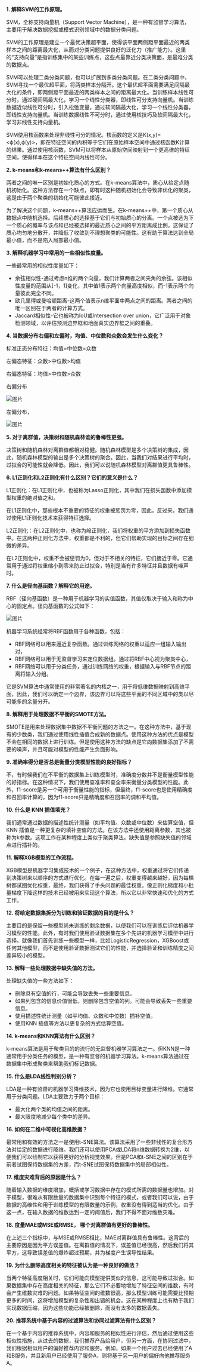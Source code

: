 **1. 解释SVM的工作原理。**

SVM，全称支持向量机（Support Vector Machine），是一种有监督学习算法，主要用于解决数据挖掘或模式识别领域中的数据分类问题。

SVM的工作原理是建立一个最优决策超平面，使得该平面两侧距平面最近的两类样本之间的距离最大化，从而对分类问题提供良好的泛化力（推广能力）。这里的“支持向量”是指训练集中的某些训练点，这些点最靠近分类决策面，是最难分类的数据点。

SVM可以处理二类分类问题，也可以扩展到多类分类问题。在二类分类问题中，SVM寻找一个最优超平面，将两类样本分隔开。这个最优超平面需要满足间隔最大化的条件，即两侧距平面最近的两类样本之间的距离最大化。当训练样本线性可分时，通过硬间隔最大化，学习一个线性分类器，即线性可分支持向量机。当训练数据近似线性可分时，引入松弛变量，通过软间隔最大化，学习一个线性分类器，即线性支持向量机。当训练数据线性不可分时，通过使用核技巧及软间隔最大化，学习非线性支持向量机。

SVM使用核函数来处理非线性可分的情况。核函数的定义是K(x,y)=<ϕ(x),ϕ(y)>，即在特征空间的内积等于它们在原始样本空间中通过核函数K计算的结果。通过使用核函数，SVM可以将样本从原始空间映射到一个更高维的特征空间，使得样本在这个特征空间内线性可分。

**2. k-means和k-means++算法有什么区别？**

两者之间的唯一区别是初始化质心的方式。在k-means算法中，质心从给定点随机初始化。这种方法存在一个缺点，即有时这种随机初始化会导致非优化的聚类，这是由于两个聚类的初始化可能彼此接近。

为了解决这个问题，k-means++算法应运而生。在k-means++中，第一个质心从数据点中随机选择。后续质心的选择基于它们与初始质心的分离。一个点被选为下一个质心的概率与该点和已经被选择的最近质心之间的平方距离成比例。这保证了质心均匀地分散开，并降低了收敛到不理想聚类的可能性。这有助于算法达到全局最小值，而不是陷入局部最小值。

**3. 解释机器学习中常用的一些相似性度量。**

一些最常用的相似性度量如下：

- 余弦相似性-通过考虑n维的两个向量，我们计算两者之间夹角的余弦。该相似性度量的范围从[-1，1]变化，其中值1表示两个向量高度相似，而-1表示两个向量彼此完全不同。
- 欧几里得或曼哈顿距离-这两个值表示n维平面中两点之间的距离。两者之间的唯一区别在于两者的计算方式。
- Jaccard相似性-它也被称为IoU或Intersection over union，它广泛用于对象检测领域，以评估预测边界框和地面真实边界框之间的重叠。

**4. 当数据分布右偏和左偏时，均值、中位数和众数会发生什么变化？**

标准正态分布特征：均值=中位数=众数

左偏态特征：众数>中位数>均值

右偏态特征：均值>中位数>众数

右偏分布

![图片](./assets/640.png)

左偏分布，

![图片](./assets/640-1706021353902-82.png)

**5. 对于离群值，决策树和随机森林谁的鲁棒性更强。**

决策树和随机森林对离群值都相对稳健。随机森林模型是多个决策树的集成，因此，随机森林模型的输出是多个决策树的聚合。因此，当我们对结果进行平均时，过拟合的可能性就会降低。因此，我们可以说随机森林模型对离群值更具鲁棒性。

**6. L1正则化和L2正则化有什么区别？它们的意义是什么？**

L1正则化：在L1正则化中，也被称为Lasso正则化，其中我们在损失函数中添加模型权重的绝对值之和。

在L1正则化中，那些根本不重要的特征的权重被惩罚为零，因此，反过来，我们通过使用L1正则化技术来获得特征选择。

L2正则化：在L2正则化中，也称为岭正则化，我们将权重的平方添加到损失函数中。在这两种正则化方法中，权重都是不利的，但它们帮助实现的目标之间存在细微的差异。

在L2正则化中，权重不会被惩罚为0，但对于不相关的特征，它们接近于零。它通常用于通过将权重缩小到零来防止过拟合，特别是当有许多特征并且数据有噪声时。

**7. 什么是径向基函数？解释它的用途。**

RBF（径向基函数）是一种用于机器学习的实值函数，其值仅取决于输入和称为中心的固定点。径向基函数的公式如下：

![图片](./assets/640-1706021353903-83.png)

机器学习系统经常将RBF函数用于各种函数，包括：

- RBF网络可以用来逼近复杂函数。通过训练网络的权重以适应一组输入输出对，
- RBF网络可以用于无监督学习来定位数据组。通过将RBF中心视为聚类中心，
- RBF网络可以用于分类任务，通过训练网络的权重，根据输入与RBF节点的距离将输入分组。

它是SVM算法中通常使用的非常著名的内核之一，用于将低维数据映射到高维平面，因此，我们可以确定一个边界，该边界可以将这些平面的不同区域中的类以尽可能多的余量分开。

**8. 解释用于处理数据不平衡的SMOTE方法。**

SMOTE是用来处理数据集中数据不平衡问题的方法之一。在这种方法中，基于现有的少数类，我们通过使用线性插值合成新的数据点。使用这种方法的优点是模型不会在相同的数据上进行训练。但是使用这种方法的缺点是它向数据集添加了不需要的噪声，并且可能对模型的性能产生负面影响。

**9. 准确率得分是否总是衡量分类模型性能的良好指标？**

不，有时候我们在不平衡的数据集上训练模型时，准确度分数并不是衡量模型性能的好指标。在这种情况下，我们使用查准率和查全率来衡量分类模型的性能。此外，f1-score是另一个可用于衡量性能的指标，但最终，f1-score也是使用精确度和召回率计算的，因为f1-score只是精确度和召回率的调和平均值。

**10. 什么是 KNN 插值填充？**

我们通常通过数据的描述性统计测量（如平均值、众数或中位数）来估算空值，但KNN 插值是一种更复杂的填补空值的方法。在该方法中还使用距离参数，其也被称为k参数。这项工作在某种程度上类似于聚类算法。缺失值是参照缺失值的邻域点进行插补的。

**11. 解释XGB模型的工作流程。**

XGB模型是机器学习集成技术的一个例子，在这种方法中，权重通过将它们传递到决策树来以顺序的方式进行优化。在每一遍之后，权重变得越来越好，因为每棵树都试图优化权重，最终，我们获得了手头问题的最佳权重。像正则化梯度和小批量梯度下降这样的技术已经被用来实现这个算法，所以它以非常快速和优化的方式工作。

**12. 将给定数据集拆分为训练和验证数据的目的是什么？**

主要目的是保留一些模型尚未训练的剩余数据，以便我们可以在训练后评估机器学习模型的性能。此外，有时我们使用验证数据集在多个先进的机器学习模型中进行选择。就像我们首先训练一些模型一样，比如LogisticRegression，XGBoost或任何其他模型，而不是使用验证数据测试它们的性能，并选择验证和训练精度之间差异较小的模型。

**13. 解释一些处理数据中缺失值的方法。**

处理缺失值的一些方法如下：

- 删除具有空值的行，可能会导致丢失一些重要信息。
- 如果列包含的信息价值很低，则删除包含空值的列。可能会导致丢失一些重要信息。
- 使用描述性统计测量（如平均值、众数和中位数）插补空值。
- 使用KNN 插值等方法以更复杂的方式估算空值。

**14. k-means和KNN算法有什么区别？**

k-means算法是用于聚类目的的流行的无监督机器学习算法之一。但KNN是一种通常用于分类任务的模型，是一种有监督的机器学习算法。k-means算法通过在数据集中形成聚类来帮助我们标记数据。

**15. 什么是LDA线性判别分析？**

LDA是一种有监督的机器学习降维技术，因为它也使用目标变量进行降维。它通常用于分类问题。LDA主要致力于两个目标：

- 最大化两个类的均值之间的距离。
- 最大限度地减少每个类中的差异。

**16. 如何在二维中可视化高维数据？**

最常用和有效的方法之一是使用t-SNE算法。该算法采用了一些非线性的复合形方法对给定的数据进行降维。我们还可以使用PCA或LDA将n维数据转换为2维，以便我们可以绘制它以获得更好的分析视觉效果。但是PCA和t-SNE之间的区别在于前者试图保持数据集的方差，而t-SNE试图保持数据集中的局部相似性。

**17. 维度灾难背后的原因是什么？**

随着输入数据的维度增加，概括或学习数据中存在的模式所需的数据量也增加。对于模型，很难从有限数量的数据集中识别每个特征的模式，或者我们可以说，由于数据的高维性和用于训练模型的有限数量的示例，权重没有得到适当的优化。由于这一点，在输入数据的维数达到一定的阈值后，我们不得不面对维数灾难。

**18. 度量MAE或MSE或RMSE， 哪个对离群值有更好的鲁棒性。**

在上述三个指标中，与MSE或RMSE相比，MAE对离群值具有鲁棒性。这背后的主要原因是因为平方误差值。在离群值的情况下，误差值已经很高，然后我们将其平方，这导致误差值的爆炸超过预期，并为梯度产生误导性结果。

**19. 为什么删除高度相关的特征被认为是一种良好的做法？**

当两个特征高度相关时，它们可能向模型提供类似的信息，这可能导致过拟合。如果数据集中存在高度相关的特征，那么它们不必要地增加了特征空间的维数，有时会产生维数灾难的问题。如果特征空间的维数很高，那么模型训练可能需要比预期更多的时间，这将增加模型的复杂性和出错的机会。这在某种程度上也有助于我们实现数据压缩，因为这些功能已经被删除，而没有太多的数据丢失。

**20. 推荐系统中基于内容的过滤算法和协同过滤算法有什么区别？**

  在一个基于内容的推荐系统中，内容和服务的相似性进行评估，然后通过使用这些相似性措施，从过去的数据，我们推荐产品给用户。但另一方面，在协同过滤中，我们根据相似用户的偏好推荐内容和服务。例如，如果一个用户过去已经使用了A和B服务，并且新用户已经使用了服务A，则将基于另一用户的偏好向他推荐服务A。